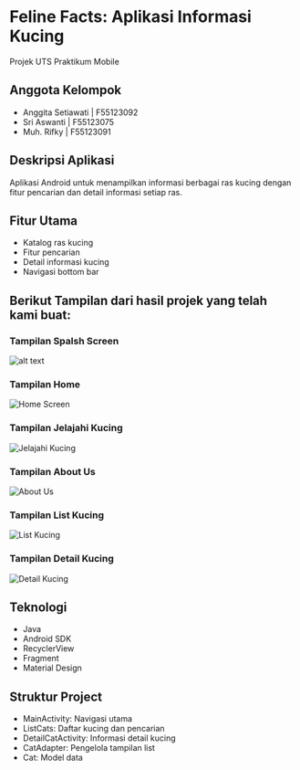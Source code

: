 # Feline Facts: Aplikasi Informasi Kucing

Projek UTS Praktikum Mobile

## Anggota Kelompok
- Anggita Setiawati | F55123092
- Sri Aswanti | F55123075
- Muh. Rifky | F55123091

## Deskripsi Aplikasi
Aplikasi Android untuk menampilkan informasi berbagai ras kucing dengan fitur pencarian dan detail informasi setiap ras.

## Fitur Utama
- Katalog ras kucing
- Fitur pencarian
- Detail informasi kucing
- Navigasi bottom bar

## Berikut Tampilan dari hasil projek yang telah kami buat:

### Tampilan Spalsh Screen
![alt text](screenshots/splash_screen.png?raw=true)

### Tampilan Home
![Home Screen](screenshots/home.png)

### Tampilan Jelajahi Kucing
![Jelajahi Kucing](screenshots/jelajahi_kucing.png)

### Tampilan About Us
![About Us](screenshots/about_us.png)

### Tampilan List Kucing
![List Kucing](screenshots/list_kucing.png)

### Tampilan Detail Kucing
![Detail Kucing](screenshots/detail_kucing.png)

## Teknologi
- Java
- Android SDK
- RecyclerView
- Fragment
- Material Design

## Struktur Project
- MainActivity: Navigasi utama
- ListCats: Daftar kucing dan pencarian
- DetailCatActivity: Informasi detail kucing
- CatAdapter: Pengelola tampilan list
- Cat: Model data
